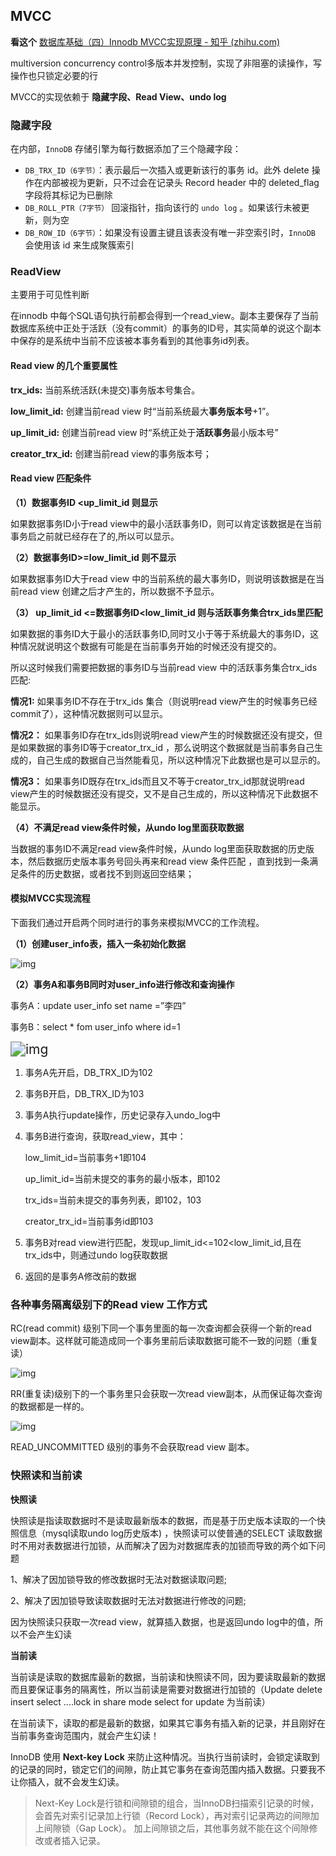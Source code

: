 ## MVCC

**看这个** [数据库基础（四）Innodb MVCC实现原理 - 知乎 (zhihu.com)](https://zhuanlan.zhihu.com/p/52977862)

multiversion concurrency control多版本并发控制，实现了非阻塞的读操作，写操作也只锁定必要的行

MVCC的实现依赖于 **隐藏字段、Read View、undo log**

### 隐藏字段

在内部，`InnoDB` 存储引擎为每行数据添加了三个隐藏字段：

- `DB_TRX_ID（6字节）`：表示最后一次插入或更新该行的事务 id。此外 delete 操作在内部被视为更新，只不过会在记录头 Record header 中的 deleted_flag 字段将其标记为已删除
- `DB_ROLL_PTR（7字节）` 回滚指针，指向该行的 `undo log` 。如果该行未被更新，则为空
- `DB_ROW_ID（6字节）`：如果没有设置主键且该表没有唯一非空索引时，`InnoDB` 会使用该 id 来生成聚簇索引

### ReadView

主要用于可见性判断

在innodb 中每个SQL语句执行前都会得到一个read_view。副本主要保存了当前数据库系统中正处于活跃（没有commit）的事务的ID号，其实简单的说这个副本中保存的是系统中当前不应该被本事务看到的其他事务id列表。

#### Read view 的几个重要属性

**trx_ids:** 当前系统活跃(未提交)事务版本号集合。

**low_limit_id:** 创建当前read view 时“当前系统最大**事务版本号**+1”。

**up_limit_id:** 创建当前read view 时“系统正处于**活跃事务**最小版本号”

**creator_trx_id:** 创建当前read view的事务版本号；

#### Read view 匹配条件

**（1）数据事务ID <up_limit_id 则显示**

如果数据事务ID小于read view中的最小活跃事务ID，则可以肯定该数据是在当前事务启之前就已经存在了的,所以可以显示。

**（2）数据事务ID>=low_limit_id 则不显示**

如果数据事务ID大于read view 中的当前系统的最大事务ID，则说明该数据是在当前read view 创建之后才产生的，所以数据不予显示。

**（3） up_limit_id <=**数据事务ID<**low_limit_id 则与活跃事务集合**trx_ids**里匹配**

如果数据的事务ID大于最小的活跃事务ID,同时又小于等于系统最大的事务ID，这种情况就说明这个数据有可能是在当前事务开始的时候还没有提交的。

所以这时候我们需要把数据的事务ID与当前read view 中的活跃事务集合trx_ids 匹配:

**情况1:** 如果事务ID不存在于trx_ids 集合（则说明read view产生的时候事务已经commit了），这种情况数据则可以显示。

**情况2：** 如果事务ID存在trx_ids则说明read view产生的时候数据还没有提交，但是如果数据的事务ID等于creator_trx_id ，那么说明这个数据就是当前事务自己生成的，自己生成的数据自己当然能看见，所以这种情况下此数据也是可以显示的。

**情况3：** 如果事务ID既存在trx_ids而且又不等于creator_trx_id那就说明read view产生的时候数据还没有提交，又不是自己生成的，所以这种情况下此数据不能显示。

**（4）不满足read view条件时候，从undo log里面获取数据**

当数据的事务ID不满足read view条件时候，从undo log里面获取数据的历史版本，然后数据历史版本事务号回头再来和read view 条件匹配 ，直到找到一条满足条件的历史数据，或者找不到则返回空结果；

#### 模拟MVCC实现流程

下面我们通过开启两个同时进行的事务来模拟MVCC的工作流程。

**（1）创建user_info表，插入一条初始化数据**

![img](https://pic3.zhimg.com/80/v2-2d342b1506470aeb3d1a37194058d07e_720w.jpg)



**（2）事务A和事务B同时对user_info进行修改和查询操作**

事务A：update user_info set name =”李四”

事务B：select * fom user_info where id=1

<img src="https://pic3.zhimg.com/80/v2-f52d8559ba58256df25735e761fd7ae2_720w.jpg" alt="img" style="zoom:150%;" />

1. 事务A先开启，DB_TRX_ID为102

2. 事务B开启，DB_TRX_ID为103

3. 事务A执行update操作，历史记录存入undo_log中

4. 事务B进行查询，获取read_view，其中：

   low_limit_id=当前事务+1即104

   up_limit_id=当前未提交的事务的最小版本，即102

   trx_ids=当前未提交的事务列表，即102，103

   creator_trx_id=当前事务id即103

5. 事务B对read view进行匹配，发现up_limit_id<=102<low_limit_id,且在trx_ids中，则通过undo log获取数据

6. 返回的是事务A修改前的数据

### **各种事务隔离级别下的Read view 工作方式**

RC(read commit) 级别下同一个事务里面的每一次查询都会获得一个新的read view副本。这样就可能造成同一个事务里前后读取数据可能不一致的问题（重复读）

![img](https://pic3.zhimg.com/80/v2-0c77f30980dc7e45f5aaac8a574e8672_720w.jpg)

RR(重复读)级别下的一个事务里只会获取一次read view副本，从而保证每次查询的数据都是一样的。

![img](https://pic1.zhimg.com/80/v2-82eeabba61c97def5d19aeb3cb77182c_720w.jpg)



READ_UNCOMMITTED 级别的事务不会获取read view 副本。

### 快照读和当前读

**快照读**

快照读是指读取数据时不是读取最新版本的数据，而是基于历史版本读取的一个快照信息（mysql读取undo log历史版本) ，快照读可以使普通的SELECT 读取数据时不用对表数据进行加锁，从而解决了因为对数据库表的加锁而导致的两个如下问题

1、解决了因加锁导致的修改数据时无法对数据读取问题;

2、解决了因加锁导致读取数据时无法对数据进行修改的问题;

因为快照读只获取一次read view，就算插入数据，也是返回undo log中的值，所以不会产生幻读

**当前读**

当前读是读取的数据库最新的数据，当前读和快照读不同，因为要读取最新的数据而且要保证事务的隔离性，所以当前读是需要对数据进行加锁的（Update delete insert select ....lock in share mode select for update 为当前读）

在当前读下，读取的都是最新的数据，如果其它事务有插入新的记录，并且刚好在当前事务查询范围内，就会产生幻读！

InnoDB 使用 **Next-key Lock** 来防止这种情况。当执行当前读时，会锁定读取到的记录的同时，锁定它们的间隙，防止其它事务在查询范围内插入数据。只要我不让你插入，就不会发生幻读。

> Next-Key Lock是行锁和间隙锁的组合，当InnoDB扫描索引记录的时候，会首先对索引记录加上行锁（Record Lock），再对索引记录两边的间隙加上间隙锁（Gap Lock）。 加上间隙锁之后，其他事务就不能在这个间隙修改或者插入记录。